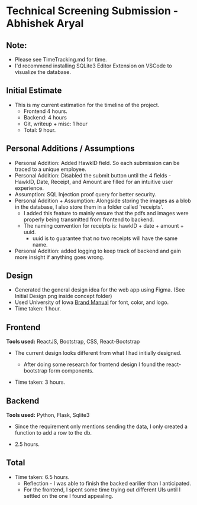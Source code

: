 # Technical Screening Submission - Abhishek Aryal

## Note:

- Please see TimeTracking.md for time.
- I'd recommend installing SQLite3 Editor Extension on VSCode to visualize the database.

## Initial Estimate

- This is my current estimation for the timeline of the project.
  - Frontend 4 hours.
  - Backend: 4 hours
  - Git, writeup + misc: 1 hour
  - Total: 9 hour.

## Personal Additions / Assumptions

- Personal Addition: Added HawkID field. So each submission can be traced to a unique employee.
- Personal Addition: Disabled the submit button until the 4 fields - HawkID, Date, Receipt, and Amount are filled for an intuitive user experience.
- Assumption: SQL Injection proof query for better security.
- Personal Addition + Assumption: Alongside storing the images as a blob in the database, I also store them in a folder called 'receipts'.
  - I added this feature to mainly ensure that the pdfs and images were properly being transmitted from frontend to backend.
  - The naming convention for receipts is: hawkID + date + amount + uuid.
    - uuid is to guarantee that no two receipts will have the same name.
- Personal Addition: added logging to keep track of backend and gain more insight if anything goes wrong.

## Design

- Generated the general design idea for the web app using Figma. (See Initial Design.png inside concept folder)
- Used University of Iowa [Brand Manual](https://brand.uiowa.edu/color) for font, color, and logo.
- Time taken: 1 hour.

## Frontend

**Tools used:** ReactJS, Bootstrap, CSS, React-Bootstrap

- The current design looks different from what I had initially designed.

  - After doing some research for frontend design I found the react-bootstrap form components.

- Time taken: 3 hours.

## Backend

**Tools used:** Python, Flask, Sqlite3

- Since the requirement only mentions sending the data, I only created a function to add a row to the db.

- 2.5 hours.

## Total

- Time taken: 6.5 hours.
  - Reflection - I was able to finish the backed earilier than I anticipated.
  - For the frontend, I spent some time trying out different UIs until I settled on the one I found appealing.
